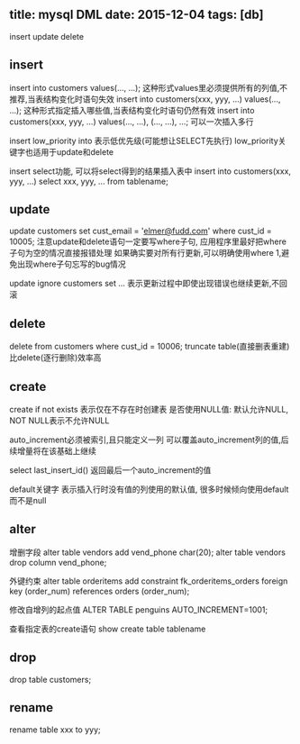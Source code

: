 title: mysql DML
date: 2015-12-04
tags: [db]
---

insert update delete
<!--more-->

## insert
insert into customers values(..., ...);
这种形式values里必须提供所有的列值,不推荐,当表结构变化时语句失效
insert into customers(xxx, yyy, ...) values(..., ...);
这种形式指定插入哪些值,当表结构变化时语句仍然有效
insert into customers(xxx, yyy, ...) values(..., ...), (..., ...), ...;
可以一次插入多行

insert low_priority into 表示低优先级(可能想让SELECT先执行)
low_priority关键字也适用于update和delete

insert select功能, 可以将select得到的结果插入表中
insert into customers(xxx, yyy, ...) select xxx, yyy, ... from tablename;

## update
update customers set cust_email = 'elmer@fudd.com' where cust_id = 10005;
注意update和delete语句一定要写where子句, 应用程序里最好把where子句为空的情况直接报错处理
如果确实要对所有行更新,可以明确使用where 1,避免出现where子句忘写的bug情况

update ignore customers set ...
表示更新过程中即使出现错误也继续更新,不回滚

## delete
delete from customers where cust_id = 10006;
truncate table(直接删表重建)比delete(逐行删除)效率高

## create
create if not exists 表示仅在不存在时创建表
是否使用NULL值: 默认允许NULL, NOT NULL表示不允许NULL

auto_increment必须被索引,且只能定义一列
可以覆盖auto_increment列的值,后续增量将在该基础上继续

select last_insert_id()
返回最后一个auto_increment的值

default关键字
表示插入行时没有值的列使用的默认值, 很多时候倾向使用default而不是null

## alter
增删字段
alter table vendors add vend_phone char(20);
alter table vendors drop column vend_phone;

外键约束
alter table orderitems
add constraint fk_orderitems_orders
foreign key (order_num) references orders (order_num);

修改自增列的起点值
ALTER TABLE penguins AUTO_INCREMENT=1001;

查看指定表的create语句
show create table tablename

## drop
drop table customers;

## rename
rename table xxx to yyy;

